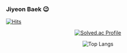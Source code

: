 ### Jiyeon Baek 😉
  
[![Hits](https://hits.seeyoufarm.com/api/count/incr/badge.svg?url=https%3A%2F%2Fgithub.com%2Fhesedbaek&count_bg=%2379C83D&title_bg=%23555555&icon=&icon_color=%23E7E7E7&title=hits&edge_flat=false)](https://hits.seeyoufarm.com)

<div align=center>
  
[![Solved.ac Profile](http://mazassumnida.wtf/api/generate_badge?boj=printhelloworld98)](https://solved.ac/printhelloworld98)

![Top Langs](https://github-readme-stats.vercel.app/api/top-langs/?username=hesedbaek&layout=compact&theme=onedark)


</div>
<!--
**hesedbaek/hesedbaek** is a ✨ _special_ ✨ repository because its `README.md` (this file) appears on your GitHub profile.


![hesedbaek's GitHub stats](https://github-readme-stats.vercel.app/api?username=hesedbaek&show_icons=true&theme=onedark)  


Here are some ideas to get you started:

- 🔭 I’m currently working on ...
- 🌱 I’m currently learning ...
- 👯 I’m looking to collaborate on ...
- 🤔 I’m looking for help with ...
- 💬 Ask me about ...
- 📫 How to reach me: ...
- 😄 Pronouns: ...
- ⚡ Fun fact: ...
-->
